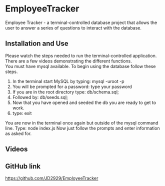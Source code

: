 # EmployeeTracker

Employee Tracker - a terminal-controlled database project that allows the user to answer a series of questions to interact with the database. 

## Installation and Use 
Please watch the steps needed to run the terminal-controlled application. There are a few videos demonstrating the different functions.  
You must have mysql available.
To begin using the database follow these steps.
1. In the terminal start MySQL by typing: mysql -uroot -p
2. You will be prompted for a password: type your password
3. If you are in the root directory type: db/schema.sql;
4. Followed by: db/seeds.sql;
5. Now that you have opened and seeded the db you are ready to get to work.
6. type: exit

You are now in the terminal once again but outside of the mysql command line. 
Type: node index.js
Now just follow the prompts and enter information as asked for. 

## Videos


## GitHub link 

https://github.com/JD2929/EmployeeTracker

